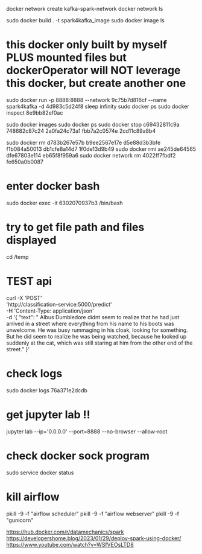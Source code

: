docker network create kafka-spark-network
docker network ls

sudo docker build . -t spark4kafka_image
sudo docker image ls
# this docker only built by myself PLUS mounted files but dockerOperator will NOT leverage this docker, but create another one
sudo docker run -p 8888:8888 --network 9c75b7d816cf --name spark4kafka -d 4d983c5d24f8 sleep infinity
sudo docker ps
sudo docker inspect 8e9bb82ef0ac


sudo docker images
sudo docker ps
sudo docker stop c69432811c9a 748682c87c24 2a0fa24c73a1 fbb7a2c0574e 2cd11c89a8b4

sudo docker rm d783b267e57b b9ee2567e17e d5e88d3b3bfe f1b084a50013 db1cfe8a14d7 1f0de13d9b49
sudo docker rmi ae245de64565 dfe67803e114 eb65f8f959a6
sudo docker network rm 4022ff7fbdf2 fe650a0b0087

# enter docker bash
sudo docker exec -it 6302070937b3 /bin/bash
# try to get file path and files displayed
cd /temp

# TEST api
curl -X 'POST' \
  'http://classification-service:5000/predict' \
  -H 'Content-Type: application/json' \
  -d '{
  "text": " Albus Dumbledore didnt seem to realize that he had just arrived in a street where everything from his name to his boots was unwelcome. He was busy rummaging in his cloak, looking for something. But he did seem to realize he was being watched, because he looked up suddenly at the cat, which was still staring at him from the other end of the street."
}'

# check logs 
sudo docker logs 76a371e2dcdb
# get jupyter lab  !!
jupyter lab --ip='0.0.0.0' --port=8888 --no-browser --allow-root

# check docker sock program 
sudo service docker status

# kill airflow 
pkill -9 -f "airflow scheduler" 
pkill -9 -f "airflow webserver" 
pkill -9 -f "gunicorn"


https://hub.docker.com/r/datamechanics/spark
https://developershome.blog/2023/01/29/deploy-spark-using-docker/
https://www.youtube.com/watch?v=WSfVEOsLTD8
